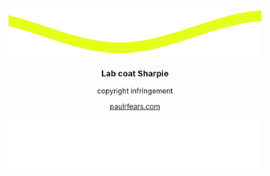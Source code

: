 

<img height="100" width="1000" align="center" src="https://raw.githubusercontent.com/paulfears/paulfears/29de40d2402bf2e6b3be558b38434185b95ecb08/waves_top.svg"/>

<html>
    <div align="center">
    <h3>Lab coat Sharpie</h3>
    <p>copyright infringement</p>
    <a href="https://profound-begonia-8f3481.netlify.app/">paulrfears.com</a>
    </div>
</html>
<br>

<img  height="100" width="1000"  align="center" src="https://raw.githubusercontent.com/paulfears/paulfears/d8782afde26d628b0ff946b01e81ca7284d64eb8/waves_bottom.svg"/>








<!--
**paulfears/paulfears** is a ✨ _special_ ✨ awwww... retository because its `README.md` (this file) appears on your GitHub profile.

Here are some ideas to get you started:

- 🔭 I’m currently working on ...
- 🌱 I’m currently learning ...
- 👯 I’m looking to collaborate on ...
- 🤔 I’m looking for help with ...
- 💬 Ask me about ...
- 📫 How to reach me: ...
- 😄 Pronouns: ...
- ⚡ Fun fact: ...
-->
